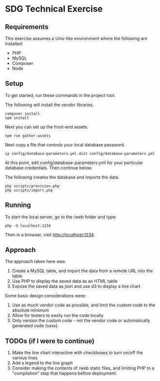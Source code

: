 # SDG Technical Exercise

## Requirements

This exercise assumes a Unix-like environment where the following are installed:

* PHP
* MySQL
* Composer
* Node

## Setup

To get started, run these commands in the project root.

The following will install the vendor libraries.

```
composer install
npm install
```

Next you can set up the front-end assets.

```
npm run gather-assets
```

Next copy a file that controls your local database password.

```
cp config/database-parameters.yml.dist config/database-parameters.yml
```

At this point, edit config/database-parameters.yml for your particular database credentials. Then continue below.

The following creates the database and imports the data.

```
php scripts/provision.php
php scripts/import.php
```

## Running

To start the local server, go to the /web folder and type:

```
php -S localhost:1234
```

Then in a browser, visit [http://localhost:1234](http://localhost:1234).

## Approach

The approach taken here was:

1. Create a MySQL table, and import the data from a remote URL into the table
2. Use PHP to display the saved data as an HTML table
3. Expose the saved data as json and use d3 to display a line chart

Some basic design considerations were:

1. Use as much vendor code as possible, and limit the custom code to the absolute minimum
2. Allow for testers to easily run the code locally
3. Only version the custom code - not the vendor code or automatically generated code (sass).

## TODOs (if I were to continue)

1. Make the line chart interactive with checkboxes to turn on/off the various lines
2. Add a legend to the line graph
3. Consider making the contents of /web static files, and limiting PHP to a "compilation" step that happens before deployment.
